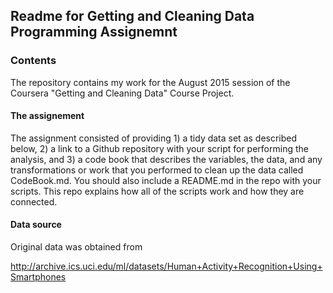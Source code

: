 ## Readme for Getting and Cleaning Data Programming Assignemnt

 
### Contents 
The repository contains my work for the August 2015 session of the Coursera "Getting and Cleaning Data"   Course Project. 

#### The assignement
The assignment consisted of providing 1) a tidy data set as described below, 2) a link to a Github repository with your script for performing the analysis, and 3) a code book that describes the variables, the data, and any transformations or work that you performed to clean up the data called CodeBook.md. You should also include a README.md in the repo with your scripts. This repo explains how all of the scripts work and how they are connected.  


#### Data source
Original data was obtained from 

http://archive.ics.uci.edu/ml/datasets/Human+Activity+Recognition+Using+Smartphones 


